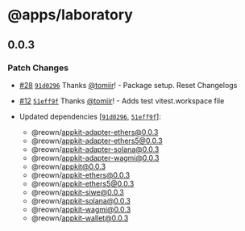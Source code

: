 # @apps/laboratory

## 0.0.3

### Patch Changes

- [#28](https://github.com/WalletConnect/shadow-appkit/pull/28) [`91d0296`](https://github.com/WalletConnect/shadow-appkit/commit/91d02963cbe3c2d06b74801b519ce23dd30ff797) Thanks [@tomiir](https://github.com/tomiir)! - Package setup. Reset Changelogs

- [#12](https://github.com/WalletConnect/shadow-appkit/pull/12) [`51eff9f`](https://github.com/WalletConnect/shadow-appkit/commit/51eff9f82c296b0ba2b5ab33af92a1fa54a77f7a) Thanks [@tomiir](https://github.com/tomiir)! - Adds test vitest.workspace file

- Updated dependencies [[`91d0296`](https://github.com/WalletConnect/shadow-appkit/commit/91d02963cbe3c2d06b74801b519ce23dd30ff797), [`51eff9f`](https://github.com/WalletConnect/shadow-appkit/commit/51eff9f82c296b0ba2b5ab33af92a1fa54a77f7a)]:
  - @reown/appkit-adapter-ethers@0.0.3
  - @reown/appkit-adapter-ethers5@0.0.3
  - @reown/appkit-adapter-solana@0.0.3
  - @reown/appkit-adapter-wagmi@0.0.3
  - @reown/appkit@0.0.3
  - @reown/appkit-ethers@0.0.3
  - @reown/appkit-ethers5@0.0.3
  - @reown/appkit-siwe@0.0.3
  - @reown/appkit-solana@0.0.3
  - @reown/appkit-wagmi@0.0.3
  - @reown/appkit-wallet@0.0.3
